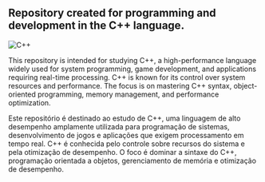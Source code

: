 ## Repository created for programming and development in the C++ language.
![C++](https://img.shields.io/badge/++-black?style=for-the-badge&logo=c&logoColor=25fafe)&nbsp;

This repository is intended for studying C++, a high-performance language widely used for system programming, game development, and applications requiring real-time processing. C++ is known for its control over system resources and performance. The focus is on mastering C++ syntax, object-oriented programming, memory management, and performance optimization.


Este repositório é destinado ao estudo de C++, uma linguagem de alto desempenho amplamente utilizada para programação de sistemas, desenvolvimento de jogos e aplicações que exigem processamento em tempo real. C++ é conhecida pelo controle sobre recursos do sistema e pela otimização de desempenho. O foco é dominar a sintaxe do C++, programação orientada a objetos, gerenciamento de memória e otimização de desempenho.
